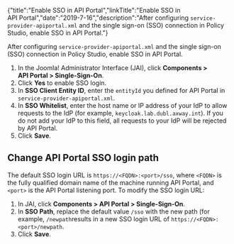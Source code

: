 {"title":"Enable SSO in API Portal","linkTitle":"Enable SSO in API Portal","date":"2019-7-16","description":"After configuring `service-provider-apiportal.xml` and the single sign-on (SSO) connection in Policy Studio, enable SSO in API Portal."} ﻿

After configuring `service-provider-apiportal.xml` and the single sign-on (SSO) connection in Policy Studio, enable SSO in API Portal.

1.  In the Joomla! Administrator Interface (JAI), click **Components &gt; API Portal &gt; Single-Sign-On**.
2.  Click **Yes** to enable SSO login.
3.  In **SSO Client Entity ID**, enter the `entityId` you defined for API Portal in `service-provider-apiportal.xml`.
4.  In **SSO Whitelist**, enter the host name or IP address of your IdP to allow requests to the IdP (for example, `keycloak.lab.dubl.axway.int`). If you do not add your IdP to this field, all requests to your IdP will be rejected by API Portal.
5.  Click **Save**.

Change API Portal SSO login path
--------------------------------

The default SSO login URL is `https://<FQDN>:<port>/sso`, where `<FQDN>` is the fully qualified domain name of the machine running API Portal, and `<port>` is the API Portal listening port. To modify the SSO login URL:

1.  In JAI, click **Components &gt; API Portal &gt; Single-Sign-On**.
2.  In **SSO Path**, replace the default value `/sso` with the new path (for example, `/newpath`results in a new SSO login URL of `https://<FQDN>:<port>/newpath`.
3.  Click **Save**.

